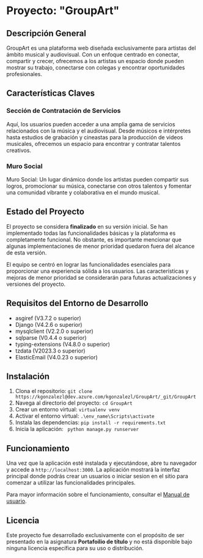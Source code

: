 # Proyecto: "GroupArt"

## Descripción General
GroupArt es una plataforma web diseñada exclusivamente para artistas del ámbito musical y audiovisual. Con un enfoque centrado en conectar, compartir y crecer, ofrecemos a los artistas un espacio donde pueden mostrar su trabajo, conectarse con colegas y encontrar oportunidades profesionales.

   ## Características Claves

   ### Sección de Contratación de Servicios
Aquí, los usuarios pueden acceder a una amplia gama de servicios relacionados con la música y el audiovisual. Desde músicos e intérpretes hasta estudios de grabación y cineastas para la producción de videos musicales, ofrecemos un espacio para encontrar y contratar talentos creativos.

### Muro Social
 Muro Social: Un lugar dinámico donde los artistas pueden compartir sus logros, promocionar su música, conectarse con otros talentos y fomentar una comunidad vibrante y colaborativa en el mundo musical.


## Estado del Proyecto
El proyecto se considera **finalizado** en su versión inicial. Se han implementado todas las funcionalidades básicas y la plataforma es completamente funcional. No obstante, es importante mencionar que algunas implementaciones de menor prioridad quedaron fuera del alcance de esta versión.

El equipo se centró en lograr las funcionalidades esenciales para proporcionar una experiencia sólida a los usuarios. Las características y mejoras de menor prioridad se considerarán para futuras actualizaciones y versiones del proyecto.

## Requisitos del Entorno de Desarrollo
- asgiref (V3.7.2 o superior)
- Django (V4.2.6 o superior)
- mysqlclient (V2.2.0 o superior)
- sqlparse (V0.4.4 o superior)
-  typing-extensions (V4.8.0 o superior)
-   tzdata (V2023.3 o superior)
-   ElasticEmail (V4.0.23 o superior)

## Instalación
1. Clona el repositorio: `git clone https://kgonzalezl@dev.azure.com/kgonzalezl/GroupArt/_git/GroupArt`
2. Navega al directorio del proyecto: `cd GroupArt`
3. Crear un entorno virtual: `virtualenv venv`
4. Activar el entorno virtual: `.\env_name\Scripts\activate`
4. Instala las dependencias: `pip install -r requirements.txt`
5. Inicia la aplicación: ` python manage.py runserver`

## Funcionamiento
Una vez que la aplicación esté instalada y ejecutándose, abre tu navegador y accede a `http://localhost:3000`. La aplicación mostrará la interfaz principal donde podrás crear un usuarios o iniciar sesion en el sitio para comenzar a utilizar las funcionalidades principales.

Para mayor información sobre el funcionamiento, consultar el [Manual de usuario](https://docs.google.com/document/u/1/d/1gfP-g_ZsiCIq3Sp7NIIlx8QARO61VcKg/edit?usp=drive_web&ouid=103636475731937033858&rtpof=true).


## Licencia
Este proyecto fue desarrollado exclusivamente con el propósito de ser presentado en la asignatura **Portafoilio de título** y no está disponible bajo ninguna licencia específica para su uso o distribución.

